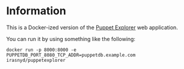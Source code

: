 Information
===========

This is a Docker-ized version of the [Puppet
Explorer](https://github.com/spotify/puppetexplorer) web application.

You can run it by using something like the following:

    docker run -p 8000:8000 -e PUPPETDB_PORT_8080_TCP_ADDR=puppetdb.example.com irasnyd/puppetexplorer
